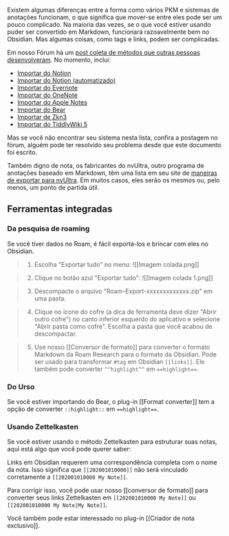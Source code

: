 Existem algumas diferenças entre a forma como vários PKM e sistemas de anotações funcionam, o que significa que mover-se entre eles pode ser um pouco complicado. Na maioria das vezes, se o que você estiver usando puder ser convertido em Markdown, funcionará razoavelmente bem no Obsidian. Mas algumas coisas, como tags e links, podem ser complicadas.

Em nosso Fórum há um [post coleta de métodos que outras pessoas desenvolveram](https://forum.obsidian.md/t/meta-post-migration-workflows/768). No momento, inclui:

- [Importar do Notion](https://forum.obsidian.md/t/import-from-notion/636)
- [Importar do Notion (automatizado)](https://forum.obsidian.md/t/notion-2-obsidian-migration-instructions/2728)
- [Importar do Evernote](https://forum.obsidian.md/t/import-from-evernote/108)
- [Importar do OneNote](https://forum.obsidian.md/t/new-tool-for-migration-from-onenote-updated-and-improved-version/3055)
- [Importar do Apple Notes](https://forum.obsidian.md/t/migrate-from-apple-notes-to-obsidian/732)
- [Importar do Bear](https://forum.obsidian.md/t/import-from-bear-app/2284)
- [Importar de Zkn3](https://forum.obsidian.md/t/migrating-from-zkn3-to-obsidian-without-losing-your-tags-and-internal-links-documentation/7457)
- [Importar do TiddlyWiki 5](https://forum.obsidian.md/t/migrate-from-tiddlywiki-5-to-obsidian/731)

Mas se você não encontrar seu sistema nesta lista, confira a postagem no fórum, alguém pode ter resolvido seu problema desde que este documento foi escrito.

Também digno de nota, os fabricantes do nvUltra, outro programa de anotações baseado em Markdown, têm uma lista em seu site de [maneiras de exportar para nvUltra](https://nvultra.com/help/importing). Em muitos casos, eles serão os mesmos ou, pelo menos, um ponto de partida útil.

## Ferramentas integradas

### Da pesquisa de roaming

Se você tiver dados no Roam, é fácil exportá-los e brincar com eles no Obsidian.

> 1. Escolha "Exportar tudo" no menu:
> ![[Imagem colada.png]]

> 2. Clique no botão azul "Exportar tudo":
> ![[Imagem colada 1.png]]

> 3. Descompacte o arquivo "Roam-Export-xxxxxxxxxxxxx.zip" em uma pasta.

> 4. Clique no ícone do cofre (a dica de ferramenta deve dizer "Abrir outro cofre") no canto inferior esquerdo do aplicativo e selecione "Abrir pasta como cofre".
> Escolha a pasta que você acabou de descompactar.

> 5. Use nosso [[Conversor de formato]] para converter o formato Markdown da Roam Research para o formato da Obsidian.
> Pode ser usado para transformar `#tag` em Obsidian `[[links]]`.
> Ele também pode converter `^^highlight^^` em `==highlight==`.

### Do Urso

Se você estiver importando do Bear, o plug-in [[Format converter]] tem a opção de converter `::highlight::` em `==highlight==`.

### Usando Zettelkasten

Se você estiver usando o método Zettelkasten para estruturar suas notas, aqui está algo que você pode querer saber:

Links em Obsidian requerem uma correspondência completa com o nome da nota. Isso significa que `[[202001010000]]` não será vinculado corretamente a `[[202001010000 My Note]]`.

Para corrigir isso, você pode usar nosso [[conversor de formato]] para converter seus links Zettelkasten em `[[202001010000 My Note]]` ou `[[202001010000 My Note|My Note]]`.

Você também pode estar interessado no plug-in [[Criador de nota exclusivo]].